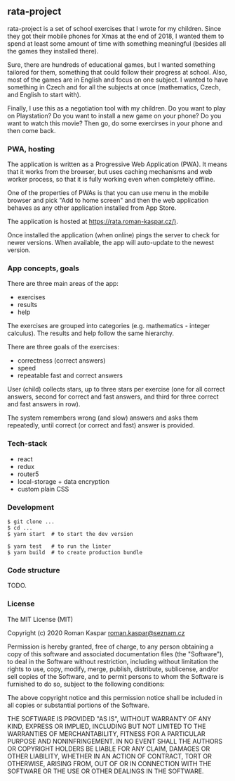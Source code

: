 ## rata-project

rata-project is a set of school exercises that I wrote for my children. Since they got their mobile phones
for Xmas at the end of 2018, I wanted them to spend at least some amount of time with something meaningful
(besides all the games they installed there).

Sure, there are hundreds of educational games, but I wanted something tailored for them, something that
could follow their progress at school. Also, most of the games are in English and focus on one subject.
I wanted to have something in Czech and for all the subjects at once (mathematics, Czech, and English
to start with).

Finally, I use this as a negotiation tool with my children. Do you want to play on Playstation?
Do you want to install a new game on your phone? Do you want to watch this movie? Then go, do some
exercirses in your phone and then come back.

### PWA, hosting

The application is written as a Progressive Web Application (PWA). It means that it works from the browser,
but uses caching mechanisms and web worker process, so that it is fully working even when completely offline.

One of the properties of PWAs is that you can use menu in the mobile browser and pick "Add to home screen"
and then the web application behaves as any other application installed from App Store.

The application is hosted at [https://rata.roman-kaspar.cz/)](https://rata.roman-kaspar.cz/).

Once installed the application (when online) pings the server to check for newer versions. When available,
the app will auto-update to the newest version.

### App concepts, goals

There are three main areas of the app:
* exercises
* results
* help

The exercises are grouped into categories (e.g. mathematics - integer calculus).
The results and help follow the same hierarchy.

There are three goals of the exercises:
* correctness (correct answers)
* speed
* repeatable fast and correct answers

User (child) collects stars, up to three stars per exercise (one for all correct answers, second for correct
and fast answers, and third for three correct and fast answers in row).

The system remembers wrong (and slow) answers and asks them repeatedly, until correct (or correct and fast)
answer is provided.

### Tech-stack

* react
* redux
* router5
* local-storage + data encryption
* custom plain CSS

### Development

```
$ git clone ...
$ cd ...
$ yarn start  # to start the dev version

$ yarn test   # to run the linter
$ yarn build  # to create production bundle
```

### Code structure

TODO.

### License

The MIT License (MIT)

Copyright (c) 2020 Roman Kaspar <roman.kaspar@seznam.cz>

Permission is hereby granted, free of charge, to any person obtaining a copy
of this software and associated documentation files (the "Software"), to deal
in the Software without restriction, including without limitation the rights
to use, copy, modify, merge, publish, distribute, sublicense, and/or sell
copies of the Software, and to permit persons to whom the Software is
furnished to do so, subject to the following conditions:

The above copyright notice and this permission notice shall be included in all
copies or substantial portions of the Software.

THE SOFTWARE IS PROVIDED "AS IS", WITHOUT WARRANTY OF ANY KIND, EXPRESS OR
IMPLIED, INCLUDING BUT NOT LIMITED TO THE WARRANTIES OF MERCHANTABILITY,
FITNESS FOR A PARTICULAR PURPOSE AND NONINFRINGEMENT. IN NO EVENT SHALL THE
AUTHORS OR COPYRIGHT HOLDERS BE LIABLE FOR ANY CLAIM, DAMAGES OR OTHER
LIABILITY, WHETHER IN AN ACTION OF CONTRACT, TORT OR OTHERWISE, ARISING FROM,
OUT OF OR IN CONNECTION WITH THE SOFTWARE OR THE USE OR OTHER DEALINGS IN THE
SOFTWARE.

